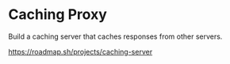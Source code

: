 # Caching Proxy
 Build a caching server that caches responses from other servers.

https://roadmap.sh/projects/caching-server